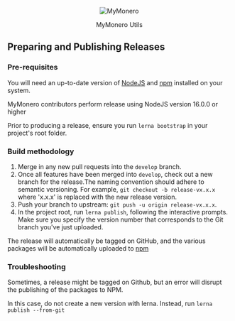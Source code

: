 <p align="center">
  <img alt="MyMonero" src="https://user-images.githubusercontent.com/1645428/146000939-b06f8fd3-9ed2-4a5e-bdd6-3981281dde9c.png">
</p>

<p align="center">
  MyMonero Utils
</p>

## Preparing and Publishing Releases

### Pre-requisites

You will need an up-to-date version of [NodeJS](https://nodejs.org) and [npm](https://github.com/npm/cli) installed on your system.

MyMonero contributors perform release using NodeJS version 16.0.0 or higher 

Prior to producing a release, ensure you run `lerna bootstrap` in your project's root folder.

### Build methodology

1. Merge in any new pull requests into the `develop` branch.
2. Once all features have been merged into `develop`, check out a new branch for the release.The naming convention should adhere to semantic versioning. For example, `git checkout -b release-vx.x.x` where 'x.x.x' is replaced with the new release version.
3. Push your branch to upstream: `git push -u origin release-vx.x.x`.
4. In the project root, run `lerna publish`, following the interactive prompts. Make sure you specify the version number that corresponds to the Git branch you've just uploaded.

The release will automatically be tagged on GitHub, and the various packages will be automatically uploaded to [npm](https://www.npmjs.org)

### Troubleshooting

Sometimes, a release might be tagged on Github, but an error will disrupt the publishing of the packages to NPM. 

In this case, do not create a new version with lerna. Instead, run `lerna publish --from-git`
